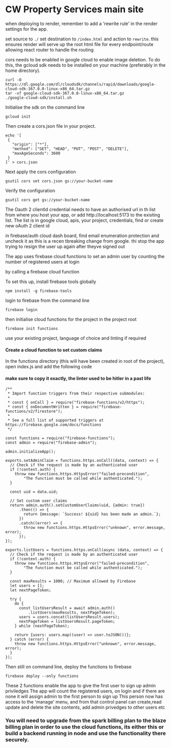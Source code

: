 # CW Property Services main site

when deploying to render, remember to add a 'rewrite rule' in the render settings for the app.

set source to `````./````` set destination to `````/index.html````` and action to `````rewrite`````. this ensures render will serve up the root html file for every endpoint/route allowing react router to handle the routing

cors needs to be enabled in google cloud to enable image deletion. To do this, the gcloud sdk needs to be installed on your machine (preferably in the home directory).
`````
curl -O https://dl.google.com/dl/cloudsdk/channels/rapid/downloads/google-cloud-sdk-367.0.0-linux-x86_64.tar.gz
tar -xf google-cloud-sdk-367.0.0-linux-x86_64.tar.gz
./google-cloud-sdk/install.sh 

`````

Initialise the sdk on the command line
`````
gcloud init

`````


 Then create a cors.json file in your project.

 `````
 echo '[
  {
    "origin": ["*"],
    "method": ["GET", "HEAD", "PUT", "POST", "DELETE"],
    "maxAgeSeconds": 3600
  }
]' > cors.json
 
`````
Next apply the cors configuration

`````
gsutil cors set cors.json gs://your-bucket-name

`````
Verify the configuration

`````
gsutil cors get gs://your-bucket-name

`````

The Oauth 2 clientId credential needs to have an authorised url in th list from where you host your app, or add http://localhost:5173 to the existing list.
The list is in google cloud, apis, your project, credentials, find or create new oAuth 2 client id

in firebase/auth cloud dash board, find email enumeration protection and uncheck it as this is a recen tbreaking change from google. thi stop the app trying to resign the user up again after theyve signed out

The app uses firebase cloud functions to set an admin user by counting the number of registered users at login

by calling a firebase cloud function

To set this up, install firebase tools globally 
`````
npm install -g firebase-tools
`````
login to firebase from the command line
`````
firebase login
`````

then initialise cloud functions for the project in the project root
`````
firebase init functions
`````
use your existing project, language of choice and linting if required




 #### Create a cloud function to set custom claims

In the functions directory (this will have been created in root of the project), open index.js and add the following code 
#### make sure to copy it exactly, the linter used to be hitler in a past life ####
`````
/**
 * Import function triggers from their respective submodules:
 *
 * const { onCall } = require("firebase-functions/v2/https");
 * const { onDocumentWritten } = require("firebase-functions/v2/firestore");
 *
 * See a full list of supported triggers at https://firebase.google.com/docs/functions
 */

const functions = require("firebase-functions");
const admin = require("firebase-admin");

admin.initializeApp();

exports.setAdminClaim = functions.https.onCall((data, context) => {
  // Check if the request is made by an authenticated user
  if (!context.auth) {
    throw new functions.https.HttpsError("failed-precondition",
        "The function must be called while authenticated.");
  }

  const uid = data.uid;

  // Set custom user claims
  return admin.auth().setCustomUserClaims(uid, {admin: true})
      .then(() => {
        return {message: `Success! ${uid} has been made an admin.`};
      })
      .catch((error) => {
        throw new functions.https.HttpsError("unknown", error.message, error);
      });
});

exports.listUsers = functions.https.onCall(async (data, context) => {
  // Check if the request is made by an authenticated user
  if (!context.auth) {
    throw new functions.https.HttpsError("failed-precondition",
        "The function must be called while authenticated.");
  }

  const maxResults = 1000; // Maximum allowed by Firebase
  let users = [];
  let nextPageToken;

  try {
    do {
      const listUsersResult = await admin.auth()
          .listUsers(maxResults, nextPageToken);
      users = users.concat(listUsersResult.users);
      nextPageToken = listUsersResult.pageToken;
    } while (nextPageToken);

    return {users: users.map((user) => user.toJSON())};
  } catch (error) {
    throw new functions.https.HttpsError("unknown", error.message, error);
  }
});

`````

Then still on command line, deploy the functions to firebase
`````
firebase deploy --only functions
`````
These 2 functions enable the app to give the first user to sign up admin priviledges 
The app will count the registered users, on login and if there are none it will assign admin to the first person to sign up
This person now has access to the 'manage' menu, and from that control panel can create,read update and delete the site contents, add admin privedges to other users etc

### You will need to upgrade from the spark billing plan to the blaze billing plan in order to use the cloud functions, its either this or build a backend running in node and use the functionality there securely.

##


